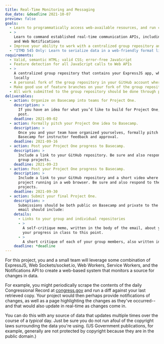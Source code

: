 ```yaml
---
title: Real-Time Monitoring and Messaging
due_date: &deadline 2021-10-07
preview: false
goals:
  - Learn to programmatically access web-available resources, and run comparisons on the results
  - >
    Learn to command established real-time communication APIs, including Web Workers, Web Sockets,
    and Web Notifications
  - Improve your ability to work with a centralized group repository and an individual fork
  - "ITMD 545 Only: Learn to serialize data in a web-friendly format like XML or JSON"
requirements:
  - Valid, semantic HTML; valid CSS; error-free JavaScript
  - Feature detection for all JavaScript calls to Web APIs
  - >
    A centralized group repository that contains your ExpressJS app, which can be cloned and run
    locally
  - A personal fork of the group repository in your GitHub account where you do most of your work
  - Make good use of feature branches on your fork of the group repository
  - All work submitted to the group repository should be done through pull requests on GitHub
deliverables:
  - action: Organize on Basecamp into teams for Project One.
    description: >
      If you have an idea for what you’d like to build for Project One, you might share that in your
      post.
    deadline: 2021-09-02
  - action: Formally pitch your Project One idea to Basecamp.
    description: >
      Once you and your team have organized yourselves, formally pitch your Project One idea on
      Basecamp for instructor feedback and approval.
    deadline: 2021-09-16
  - action: Post your Project One progress to Basecamp.
    description: >
      Include a link to your GitHub repository. Be sure and also respond to the progress of other
      group projects.
    deadline: 2021-09-23
  - action: Post your Project One progress to Basecamp.
    description: >
      Include a link to your GitHub repository and a short video where your group talks through your
      project running in a web browser. Be sure and also respond to the progress of other group
      projects.
    deadline: 2021-09-30
  - action: Submit your final Project One.
    description: >
      Submissions should be both public on Basecamp and private to the instructor’s email. Your
      email should include:
    details:
      - Links to your group and individual repositories
      - >
        A self-critique memo, written in the body of the email, about your work on the project and
        your progress in class to this point.
      - >
        A short critique of each of your group members, also written in the body of the email.
    deadline: *deadline
---
```


For this project, you and a small team will leverage some combination of ExpressJS, Web
Sockets/socket.io, Web Workers, Service Workers, and the Notifications API to create a web-based
system that monitors a source for changes in data.

For example, you might periodically scrape the contents of the daily Congressional Record at
[congress.gov](https://www.congress.gov/congressional-record) and run a diff against your last
retrieved copy. Your project would then perhaps provide notifications of changes, as well as a page
highlighting the changes as they've occurred--and that would also update in real-time as changes
come in.

You can do this with any source of data that updates multiple times over the course of a *typical*
day. Just be sure you do not run afoul of the copyright laws surrounding the data you're using. (US
Government publications, for example, generally are not protected by copyright because they are in
the public domain.)
